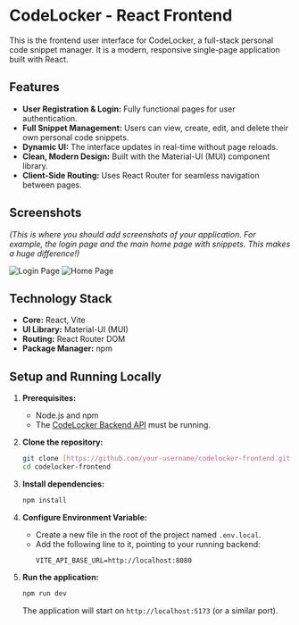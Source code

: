 # CodeLocker - React Frontend

This is the frontend user interface for CodeLocker, a full-stack personal code snippet manager. It is a modern, responsive single-page application built with React.

## Features

* **User Registration & Login:** Fully functional pages for user authentication.
* **Full Snippet Management:** Users can view, create, edit, and delete their own personal code snippets.
* **Dynamic UI:** The interface updates in real-time without page reloads.
* **Clean, Modern Design:** Built with the Material-UI (MUI) component library.
* **Client-Side Routing:** Uses React Router for seamless navigation between pages.

## Screenshots

*(This is where you should add screenshots of your application. For example, the login page and the main home page with snippets. This makes a huge difference!)*

![Login Page](<path/to/your/screenshot.png>)
![Home Page](<path/to/your/screenshot.png>)

## Technology Stack

* **Core:** React, Vite
* **UI Library:** Material-UI (MUI)
* **Routing:** React Router DOM
* **Package Manager:** npm

## Setup and Running Locally

1.  **Prerequisites:**
    * Node.js and npm
    * The [CodeLocker Backend API](https://github.com/your-username/codelocker-springboot-backend) must be running.

2.  **Clone the repository:**
    ```bash
    git clone [https://github.com/your-username/codelocker-frontend.git](https://github.com/your-username/codelocker-frontend.git)
    cd codelocker-frontend
    ```

3.  **Install dependencies:**
    ```bash
    npm install
    ```

4.  **Configure Environment Variable:**
    * Create a new file in the root of the project named `.env.local`.
    * Add the following line to it, pointing to your running backend:
        ```
        VITE_API_BASE_URL=http://localhost:8080
        ```

5.  **Run the application:**
    ```bash
    npm run dev
    ```
    The application will start on `http://localhost:5173` (or a similar port).
